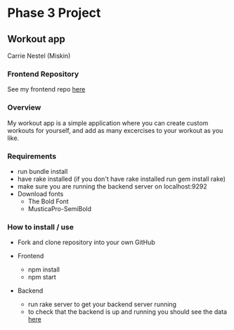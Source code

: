 # Phase 3 Project
## Workout app
Carrie Nestel (Miskin)

### Frontend Repository
See my frontend repo [here](https://github.com/cmiskin1993/workout_app_project_frontend)


### Overview
My workout app is a simple application where you can create custom workouts for yourself, and add as many excercises to your workout as you like. 

### Requirements
* run bundle install
* have rake installed (if you don't have rake installed run gem install rake)
* make sure you are running the backend server on localhost:9292
* Download fonts
     - The Bold Font
     - MusticaPro-SemiBold



### How to install / use
* Fork and clone repository into your own GitHub
* Frontend
    * npm install
    * npm start

* Backend
    * run rake server to get your backend server running
    * to check that the backend is up and running you should see the data [here](http://localhost:9292/workouts)

